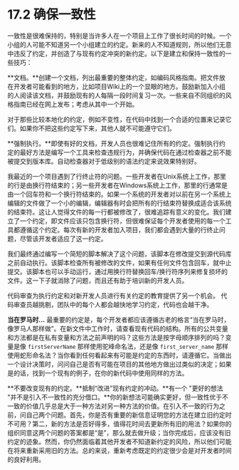 # 17.2 确保一致性

一致性是很难保持的，特别是当许多人在一个项目上工作了很长时间的时候。一个小组的人可能不知道另一个小组建立的约定。新来的人不知道规则，所以他们无意中违反了约定，并创造了与现有约定冲突的新约定。以下是建立和保持一致性的一些技巧：

**文档。**创建一个文档，列出最重要的整体约定，如编码风格指南。把文件放在开发者可能看到的地方，比如项目Wiki上的一个显眼的地方。鼓励新加入小组的人阅读该文档，并鼓励现有的人每隔一段时间复习一次。一些来自不同组织的风格指南已经在网上发布；考虑从其中一个开始。

对于那些比较本地化的约定，例如不变性，在代码中找到一个合适的位置来记录它们。如果你不把这些约定写下来，其他人就不可能遵守它们。

**强制执行。**即使有好的文档，开发人员也很难记住所有的约定。强制执行约定的最好方法是编写一个工具来检查违规行为，并确保代码在通过检查器之前不能被提交到版本库。自动检查器对于低级别的语法约定来说效果特别好。

我最近的一个项目遇到了行终止符的问题。一些开发者在Unix系统上工作，那里的行是由换行符结束的；另一些开发者在Windows系统上工作，那里的行通常是由一个回车符和一个换行符结束的。如果一个系统的开发者对以前在另一个系统上编辑的文件做了一个小的编辑，编辑器有时会把所有的行结束符替换成适合该系统的结束符。这让人觉得文件的每一行都被修改了，很难追踪有意义的变化。我们建立了一个约定，即文件应该只包含换行符，但很难保证每个开发者使用的每一个工具都遵循这个约定。每次有新的开发者加入项目，我们都会遇到大量的行终止问题，尽管该开发者适应了这一约定。

我们最终通过编写一个简短的脚本解决了这个问题，该脚本在修改提交到源代码库之前自动执行。该脚本检查所有被修改的文件，如果有任何文件包含回车，就中止提交。该脚本也可以手动运行，通过用换行符替换回车/换行符序列来修复损坏的文件。这一下子就消除了问题，而且还有助于培训新的开发人员。

代码审查为执行约定和对新开发人员进行有关约定的教育提供了另一个机会。 代码审查员越挑剔，团队中的每个人都会越快地学习约定，代码也会越干净。

**当在罗马时...** 最重要的约定是，每个开发者都应该遵循古老的格言“当在罗马时，像罗马人那样做”。在新文件中工作时，请查看现有代码的结构。所有的公共变量和方法都是在私有变量和方法之前声明的吗？这些方法是按字母顺序排列的吗？变量是像 `firstServerName` 那样使用驼峰命名法，还是像 `first_server_name` 那样使用蛇形命名法？当你看到任何看起来有可能是约定的东西时，请遵循它。当做出一个设计决策时，问问自己是否有可能在项目的其他地方做出过类似的决定；如果是的话，找到一个现有的例子，在你的新代码中使用同样的方法。

**不要改变现有的约定。**抵制“改进”现有约定的冲动。**有一个 "更好的想法 "并不是引入不一致性的充分借口。**你的新想法可能确实更好，但一致性优于不一致的价值几乎总是大于一种方法对另一种方法的价值。在引入不一致的行为之前，问自己两个问题。首先，你是否有重要的新信息证明您的方法在建立旧约定时不可用？第二，新的方法是否好得多，值得花时间去更新所有旧的用法？如果你的组织同意这两个问题的答案都是“是”，那么就去做升级；当你完成后，应该没有旧约定的迹象。然而，你仍然面临着其他开发者不知道新约定的风险，所以他们可能在将来重新采用旧的方法。总的来说，重新考虑既定的约定很少会是对开发者时间的良好利用。&#x20;
